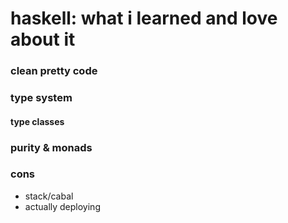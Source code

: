 # haskell: what i learned and love about it

### clean pretty code

### type system
#### type classes

### purity & monads

### cons
- stack/cabal
- actually deploying
